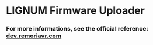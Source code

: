 # LIGNUM Firmware Uploader

### For more informations, see the official reference: [dev.remoriavr.com](http://dev.remoriavr.com)
